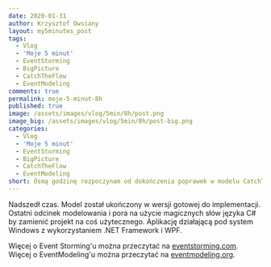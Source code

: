 ```yaml
---
date: 2020-01-31
author: Krzysztof Owsiany
layout: my5minutes_post
tags:
  - Vlog
  - 'Moje 5 minut'
  - EventStorming
  - BigPicture
  - CatchTheFlow
  - EventModeling
comments: true
permalink: moje-5-minut-8h
published: true
image: /assets/images/vlog/5min/8h/post.png
image_big: /assets/images/vlog/5min/8h/post-big.png
categories:
  - Vlog
  - 'Moje 5 minut'
  - EventStorming
  - BigPicture
  - CatchTheFlow
  - EventModeling
short: Ósmą godzinę rozpoczynam od dokończenia poprawek w modelu CatchTheFlow. Wyciągam ostatnie testy. Kolejne odcinki będą poświęcone przenoszeniu Event Modeling'u na kod.
---
```

Nadszedł czas. Model został ukończony w wersji gotowej do implementacji. Ostatni odcinek modelowania i pora na użycie magicznych słów języka C# by zamienić projekt na coś użytecznego. Aplikację działającą pod system Windows z wykorzystaniem .NET Framework i WPF.

Więcej o Event Storming'u można przeczytać na [eventstorming.com](https://www.eventstorming.com).
Więcej o EventModeling'u można przeczytać na [eventmodeling.org](https://eventmodeling.org).